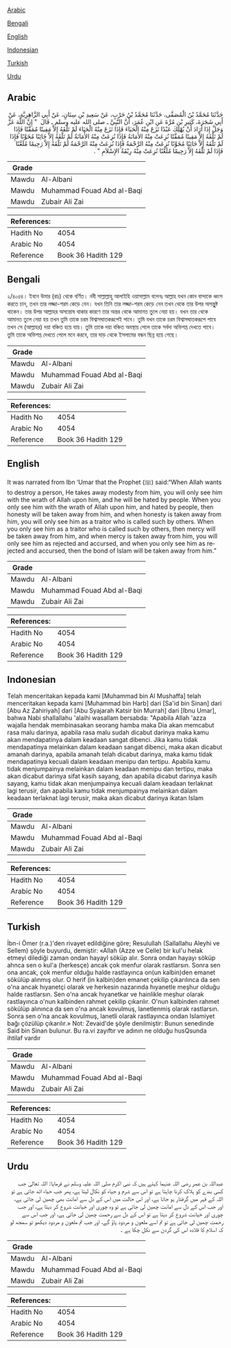 [Arabic](#arabic)

[Bengali](#bengali)

[English](#english)

[Indonesian](#indonesian)

[Turkish](#turkish)

[Urdu](#urdu)

## Arabic


<div dir="rtl" lang="ar" style={{fontSize:'larger',backgroundColor:'#f8f9fa',padding:20}}>
حَدَّثَنَا مُحَمَّدُ بْنُ الْمُصَفَّى، حَدَّثَنَا مُحَمَّدُ بْنُ حَرْبٍ، عَنْ سَعِيدِ بْنِ سِنَانٍ، عَنْ أَبِي الزَّاهِرِيَّةِ، عَنْ أَبِي شَجَرَةَ، كَثِيرِ بْنِ مُرَّةَ عَنِ ابْنِ عُمَرَ، أَنَّ النَّبِيَّ ـ صلى الله عليه وسلم ـ قَالَ ‏ "‏ إِنَّ اللَّهَ عَزَّ وَجَلَّ إِذَا أَرَادَ أَنْ يُهْلِكَ عَبْدًا نَزَعَ مِنْهُ الْحَيَاءَ فَإِذَا نَزَعَ مِنْهُ الْحَيَاءَ لَمْ تَلْقَهُ إِلاَّ مَقِيتًا مُمَقَّتًا فَإِذَا لَمْ تَلْقَهُ إِلاَّ مَقِيتًا مُمَقَّتًا نُزِعَتْ مِنْهُ الأَمَانَةُ فَإِذَا نُزِعَتْ مِنْهُ الأَمَانَةُ لَمْ تَلْقَهُ إِلاَّ خَائِنًا مُخَوَّنًا فَإِذَا لَمْ تَلْقَهُ إِلاَّ خَائِنًا مُخَوَّنًا نُزِعَتْ مِنْهُ الرَّحْمَةُ فَإِذَا نُزِعَتْ مِنْهُ الرَّحْمَةُ لَمْ تَلْقَهُ إِلاَّ رَجِيمًا مُلَعَّنًا فَإِذَا لَمْ تَلْقَهُ إِلاَّ رَجِيمًا مُلَعَّنًا نُزِعَتْ مِنْهُ رِبْقَةُ الإِسْلاَمِ ‏"‏ ‏.‏
</div>
<div style={{backgroundColor:'#f8f9fa',padding:20, marginBottom: 10}}><table> <thead> <tr> <th>Grade</th> <th></th> </tr> </thead> <tbody> <tr><td>Mawdu</td><td>Al-Albani</td></tr><tr><td>Mawdu</td><td>Muhammad Fouad Abd al-Baqi</td></tr><tr><td>Mawdu</td><td>Zubair Ali Zai</td></tr></tbody></table><table> <thead> <tr> <th>References:</th> <th></th> </tr> </thead> <tbody><tr><td>Hadith No</td><td>4054</td></tr><tr><td>Arabic No</td><td>4054</td></tr><tr><td>Reference</td><td>Book 36 Hadith 129</td></tr></tbody></table></div>

## Bengali


<div dir="ltr" lang="bn" style={{fontSize:'larger',backgroundColor:'#f8f9fa',padding:20}}>
২/৪০৫৪। ইবনে উমার (রাঃ) থেকে বর্ণিত। নবী সাল্লাল্লাহু আলাইহি ওয়াসাল্লাম বলেনঃ আল্লাহ যখন কোন বান্দাকে ধ্বংস করতে চান, তখন তার লজ্জা-শরম কেড়ে নেন। যখন তিনি তার লজ্জা-শরম কেড়ে নেন তখন থেকে তার উপর অসন্তুুষ্ট থাকেন। তার উপর আল্লাহর অসন্তোষ থাকার কারণে তার অন্তর থেকে আমানত তুলে নেয়া হয়। যখন তার থেকে আমানত তুলে নেয়া হয় তখন তুমি তাকে চরম বিশ্বাসঘাতকরূপেই পাবে। তুমি যখন তাকে চরম বিশ্বাসঘাতকরূপে পাবে তখন সে (আল্লাহর) দয়া বঞ্চিত হয়ে যায়। তুমি তাকে দয়া বঞ্চিত অবস্থায় পেলে তাকে সর্বদা অভিশপ্ত দেখতে পাবে। তুমি তাকে অভিশপ্ত দেখতে পেলে মনে করবে, তার ঘাড় থেকে ইসলামের বন্ধন ছিন্ন হয়ে গেছে।
</div>
<div style={{backgroundColor:'#f8f9fa',padding:20, marginBottom: 10}}><table> <thead> <tr> <th>Grade</th> <th></th> </tr> </thead> <tbody> <tr><td>Mawdu</td><td>Al-Albani</td></tr><tr><td>Mawdu</td><td>Muhammad Fouad Abd al-Baqi</td></tr><tr><td>Mawdu</td><td>Zubair Ali Zai</td></tr></tbody></table><table> <thead> <tr> <th>References:</th> <th></th> </tr> </thead> <tbody><tr><td>Hadith No</td><td>4054</td></tr><tr><td>Arabic No</td><td>4054</td></tr><tr><td>Reference</td><td>Book 36 Hadith 129</td></tr></tbody></table></div>

## English


<div dir="ltr" lang="en" style={{fontSize:'larger',backgroundColor:'#f8f9fa',padding:20}}>
It was narrated from Ibn ‘Umar that the Prophet (ﷺ) said:“When Allah wants to destroy a person, He takes away modesty from him, you will only see him with the wrath of Allah upon him, and he will be hated by people. When you only see him with the wrath of Allah upon him, and hated by people, then honesty will be taken away from him, and when honesty is taken away from him, you will only see him as a traitor who is called such by others. When you only see him as a traitor who is called such by others, then mercy will be taken away from him, and when mercy is taken away from him, you will only see him as rejected and accursed, and when you only see him as rejected and accursed, then the bond of Islam will be taken away from him.”
</div>
<div style={{backgroundColor:'#f8f9fa',padding:20, marginBottom: 10}}><table> <thead> <tr> <th>Grade</th> <th></th> </tr> </thead> <tbody> <tr><td>Mawdu</td><td>Al-Albani</td></tr><tr><td>Mawdu</td><td>Muhammad Fouad Abd al-Baqi</td></tr><tr><td>Mawdu</td><td>Zubair Ali Zai</td></tr></tbody></table><table> <thead> <tr> <th>References:</th> <th></th> </tr> </thead> <tbody><tr><td>Hadith No</td><td>4054</td></tr><tr><td>Arabic No</td><td>4054</td></tr><tr><td>Reference</td><td>Book 36 Hadith 129</td></tr></tbody></table></div>

## Indonesian


<div dir="ltr" lang="id" style={{fontSize:'larger',backgroundColor:'#f8f9fa',padding:20}}>
Telah menceritakan kepada kami [Muhammad bin Al Mushaffa] telah menceritakan kepada kami [Muhammad bin Harb] dari [Sa'id bin Sinan] dari [Abu Az Zahiriyah] dari [Abu Syajarah Katsir bin Murrah] dari [Ibnu Umar], bahwa Nabi shallallahu 'alaihi wasallam bersabda: "Apabila Allah 'azza wajalla hendak membinasakan seorang hamba maka Dia akan memcabut rasa malu darinya, apabila rasa malu sudah dicabut darinya maka kamu akan mendapatinya dalam keadaan sangat dibenci. Jika kamu tidak mendapatinya melainkan dalam keadaan sangat dibenci, maka akan dicabut amanah darinya, apabila amanah telah dicabut darinya, maka kamu tidak mendapatinya kecuali dalam keadaan menipu dan tertipu. Apabila kamu tidak menjumpainya melainkan dalam keadaan menipu dan tertipu, maka akan dicabut darinya sifat kasih sayang, dan apabila dicabut darinya kasih sayang, kamu tidak akan menjumpainya kecuali dalam keadaan terlaknat lagi terusir, dan apabila kamu tidak menjumpainya melainkan dalam keadaan terlaknat lagi terusir, maka akan dicabut darinya ikatan Islam
</div>
<div style={{backgroundColor:'#f8f9fa',padding:20, marginBottom: 10}}><table> <thead> <tr> <th>Grade</th> <th></th> </tr> </thead> <tbody> <tr><td>Mawdu</td><td>Al-Albani</td></tr><tr><td>Mawdu</td><td>Muhammad Fouad Abd al-Baqi</td></tr><tr><td>Mawdu</td><td>Zubair Ali Zai</td></tr></tbody></table><table> <thead> <tr> <th>References:</th> <th></th> </tr> </thead> <tbody><tr><td>Hadith No</td><td>4054</td></tr><tr><td>Arabic No</td><td>4054</td></tr><tr><td>Reference</td><td>Book 36 Hadith 129</td></tr></tbody></table></div>

## Turkish


<div dir="ltr" lang="tr" style={{fontSize:'larger',backgroundColor:'#f8f9fa',padding:20}}>
İbn-i Ömer (r.a.)'den rivayet edildiğine göre; Resulullah (Sallallahu Aleyhi ve Sellem) şöyle buyurdu, demiştir: «Allah (Azze ve Celle) bir kul'u helak etmeyi dilediği zaman ondan hayayI söküp alır. Sonra ondan hayayı söküp ahnca sen o kul'a (herkesçe) ancak çok menfur olarak rastlarsın. Sonra sen ona ancak, çok menfur olduğu halde rastlayınca on(un kalbin)den emanet sökülüp alınmış olur. O herif (in kalbin)den emanet çekilip çıkarılınca da sen o'na ancak hıyanetçi olarak ve herkesin nazarında hıyanetle meşhur olduğu halde rastlarsın. Sen o'na ancak hıyanetkar ve hainlikle meşhur olarak rastlayınca o'nun kalbinden rahmet çekilip çıkarılır. O'nun kalbinden rahmet sökülüp alınınca da sen o'na ancak kovulmuş, lanetlenmiş olarak rastlarsın. Sonra sen o'na ancak kovulmuş, lanetli olarak rastlayınca ondan Islamiyet bağı çözülüp çıkarılır.» Not: Zevaid'de şöyle denilmiştir: Bunun senedinde Said bin Sinan bulunur. Bu ra.vi zayıftır ve adının ne olduğu husQsunda ihtilaf vardır
</div>
<div style={{backgroundColor:'#f8f9fa',padding:20, marginBottom: 10}}><table> <thead> <tr> <th>Grade</th> <th></th> </tr> </thead> <tbody> <tr><td>Mawdu</td><td>Al-Albani</td></tr><tr><td>Mawdu</td><td>Muhammad Fouad Abd al-Baqi</td></tr><tr><td>Mawdu</td><td>Zubair Ali Zai</td></tr></tbody></table><table> <thead> <tr> <th>References:</th> <th></th> </tr> </thead> <tbody><tr><td>Hadith No</td><td>4054</td></tr><tr><td>Arabic No</td><td>4054</td></tr><tr><td>Reference</td><td>Book 36 Hadith 129</td></tr></tbody></table></div>

## Urdu


<div dir="rtl" lang="ur" style={{fontSize:'larger',backgroundColor:'#f8f9fa',padding:20}}>
عبداللہ بن عمر رضی اللہ عنہما کہتے ہیں کہ نبی اکرم صلی اللہ علیہ وسلم نے فرمایا: اللہ تعالیٰ جب کسی بندے کو ہلاک کرنا چاہتا ہے تو اس سے شرم و حیاء کو نکال لیتا ہے، پھر جب حیاء اٹھ جاتی ہے تو اللہ کے قہر میں گرفتار ہو جاتا ہے، اور اس حالت میں اس کے دل سے امانت بھی چھین لی جاتی ہے، اور جب اس کے دل سے امانت چھین لی جاتی ہے تو وہ چوری اور خیانت شروع کر دیتا ہے، اور جب چوری اور خیانت شروع کر دیتا ہے تو اس کے دل سے رحمت چھین لی جاتی ہے، اور جب اس سے رحمت چھین لی جاتی ہے تو تم اسے ملعون و مردود پاؤ گے، اور جب تم ملعون و مردود دیکھو تو سمجھ لو کہ اسلام کا قلادہ اس کی گردن سے نکل چکا ہے ۔
</div>
<div style={{backgroundColor:'#f8f9fa',padding:20, marginBottom: 10}}><table> <thead> <tr> <th>Grade</th> <th></th> </tr> </thead> <tbody> <tr><td>Mawdu</td><td>Al-Albani</td></tr><tr><td>Mawdu</td><td>Muhammad Fouad Abd al-Baqi</td></tr><tr><td>Mawdu</td><td>Zubair Ali Zai</td></tr></tbody></table><table> <thead> <tr> <th>References:</th> <th></th> </tr> </thead> <tbody><tr><td>Hadith No</td><td>4054</td></tr><tr><td>Arabic No</td><td>4054</td></tr><tr><td>Reference</td><td>Book 36 Hadith 129</td></tr></tbody></table></div>
